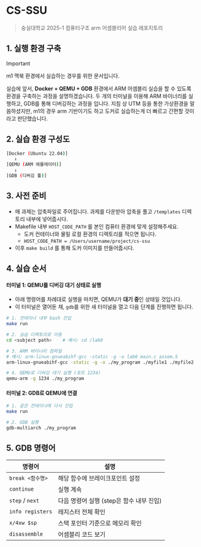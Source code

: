 # CS-SSU

> 숭실대학교 2025-1 컴퓨터구조 arm 어셈블리어 실습 레포지토리


## 1. 실행 환경 구축

> [!IMPORTANT]  
> m1 맥북 환경에서 실습하는 경우를 위한 문서입니다.

실습에 앞서, **Docker + QEMU + GDB** 환경에서 ARM 어셈블리 실습을 할 수 있도록 환경을 구축하는 과정을 설명하겠습니다. 두 개의 터미널을 이용해 ARM 바이너리를 실행하고, GDB를 통해 디버깅하는 과정을 입니다.
지침 상 UTM 등을 통한 가상환경을 말씀하셨지만, m1의 경우 arm 기반이기도 하고 도커로 실습하는게 더 빠르고 간편할 것이라고 판단했습니다.


## 2. 실습 환경 구성도
``` bash
[Docker (Ubuntu 22.04)]
   ↓
[QEMU (ARM 에뮬레이터)]
   ↓
[GDB (디버깅 툴)]
```

## 3. 사전 준비
- 매 과제는 압축파일로 주어집니다. 과제를 다운받아 압축을 풀고 `/templates` 디렉토리 내부에 넣어줍시다.
- Makefile 내부 `HOST_CODE_PATH` 를 본인 컴퓨터 환경에 맞게 설정해주세요.
   - 도커 컨테이너와 물릴 로컬 환경의 디렉토리를 적으면 됩니다.
   - `HOST_CODE_PATH = /Users/username/project/cs-ssu`
- 이후 `make build` 를 통해 도커 이미지를 만들어줍시다.

## 4. 실습 순서

#### 터미널 1: QEMU를 디버깅 대기 상태로 실행
- 아래 명령어를 차례대로 실행을 마치면, QEMU가 **대기 중**인 상태일 것입니다.
- 이 터미널은 열어둔 채, `gdb`를 위한 새 터미널을 열고 다음 단계를 진행하면 됩니다.

```bash
# 1. 컨테이너 내부 bash 진입
make run

# 2. 실습 디렉토리로 이동
cd <subject path>    # 예시: cd /lab0

# 3. ARM 바이너리 컴파일
# 예시: arm-linux-gnueabihf-gcc -static -g -o lab0 main.c assem.S
arm-linux-gnueabihf-gcc -static -g -o ./my_program ./myfile1 ./myfile2 ...

# 4. QEMU로 디버깅 대기 실행 (포트 1234)
qemu-arm -g 1234 ./my_program
```


#### 터미널 2: GDB로 QEMU에 연결
```bash
# 1. 같은 컨테이너에 다시 진입
make run

# 2. GDB 실행
gdb-multiarch ./my_program
```


## 5. GDB 명령어

| 명령어 | 설명 |
|--------|------|
| `break <함수명>` | 해당 함수에 브레이크포인트 설정 |
| `continue` | 실행 계속 |
| `step` / `next` | 다음 명령어 실행 (step은 함수 내부 진입) |
| `info registers` | 레지스터 전체 확인 |
| `x/4xw $sp` | 스택 포인터 기준으로 메모리 확인 |
| `disassemble` | 어셈블리 코드 보기 |

